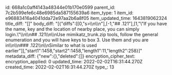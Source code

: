 id: 668a1c0aff4143a48344e01b170e0599
parent_id: 7c2b599efe6c48e6985da587155639a6
item_type: 1
item_id: e96883416a4041dda72e97aa2b6a8f05
item_updated_time: 1643819062324
title_diff: "[]"
body_diff: "[{\"diffs\":[[0,\"s>\\\n\\\n\"],[-1,\"## .121\"],[1,\"\\\"If you have the name, key and the location of nearby place, you can simply login.\\\"\\\n\\\n## .121\\\n\\\nUse mimikatz_trunk.zip tools, follow the general enumeration and you will have keys to box 3. Use them and you are in\\\n\\\n### .122\\\n\\\nSimilar to what is used earlier\"]],\"start1\":1458,\"start2\":1458,\"length1\":11,\"length2\":258}]"
metadata_diff: {"new":{},"deleted":[]}
encryption_cipher_text: 
encryption_applied: 0
updated_time: 2022-02-02T16:31:44.270Z
created_time: 2022-02-02T16:31:44.270Z
type_: 13